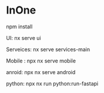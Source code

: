 # InOne

npm install

UI: nx serve ui

Serveices: nx serve services-main

Mobile : npx nx serve mobile

anroid: npx nx serve android

python: npx nx run python:run-fastapi
